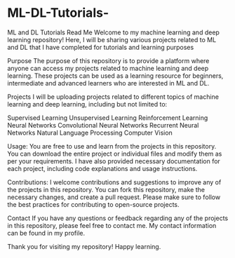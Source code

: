 # ML-DL-Tutorials-
ML and DL Tutorials 
Read Me
Welcome to my machine learning and deep learning repository! Here, I will be sharing various projects related to ML and DL that I have completed for tutorials and learning purposes

Purpose
The purpose of this repository is to provide a platform where anyone can access my projects related to machine learning and deep learning. These projects can be used as a learning resource for beginners, intermediate and advanced learners who are interested in ML and DL.

Projects
I will be uploading projects related to different topics of machine learning and deep learning, including but not limited to:

Supervised Learning
Unsupervised Learning
Reinforcement Learning
Neural Networks
Convolutional Neural Networks
Recurrent Neural Networks
Natural Language Processing
Computer Vision

Usage:
You are free to use and learn from the projects in this repository. You can download the entire project or individual files and modify them as per your requirements. I have also provided necessary documentation for each project, including code explanations and usage instructions.

Contributions:
I welcome contributions and suggestions to improve any of the projects in this repository. You can fork this repository, make the necessary changes, and create a pull request. Please make sure to follow the best practices for contributing to open-source projects.

Contact
If you have any questions or feedback regarding any of the projects in this repository, please feel free to contact me. My contact information can be found in my profile.

Thank you for visiting my repository! Happy learning.
